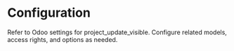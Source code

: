 # Configuration

Refer to Odoo settings for project_update_visible. Configure related models, access rights, and options as needed.
